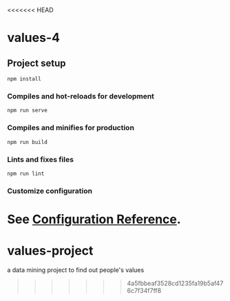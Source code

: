 <<<<<<< HEAD
# values-4

## Project setup
```
npm install
```

### Compiles and hot-reloads for development
```
npm run serve
```

### Compiles and minifies for production
```
npm run build
```

### Lints and fixes files
```
npm run lint
```

### Customize configuration
See [Configuration Reference](https://cli.vuejs.org/config/).
=======
# values-project
a data mining project to find out people's values
>>>>>>> 4a5fbbeaf3528cd1235fa19b5af476c7f34f7ff8
